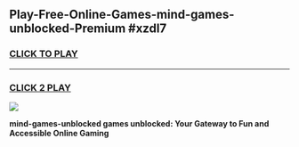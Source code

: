 
## Play-Free-Online-Games-mind-games-unblocked-Premium #xzdl7
<h3>
<a href="https://premium.freeplayer.one?title=mind-games-unblocked&ref=8M">CLICK TO PLAY</a></h3>
<hr>

<h3>
<a href="https://premium.freeplayer.one?title=mind-games-unblocked&ref=8M">CLICK 2 PLAY</a>
  
</h3>

<a href="https://premium.freeplayer.one?title=mind-games-unblocked&ref=8M"><img src="https://clearcache.store/games.png"></a>


**mind-games-unblocked games unblocked: Your Gateway to Fun and Accessible Online Gaming**
